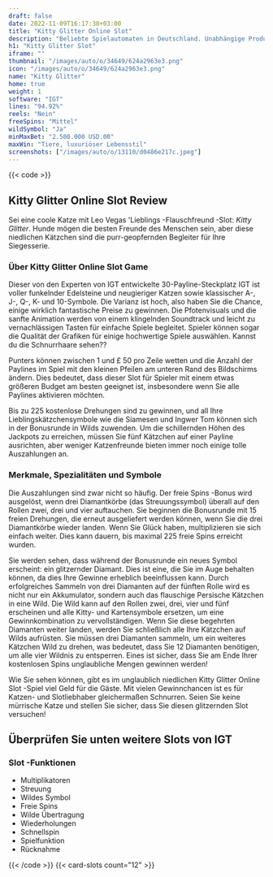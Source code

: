 ```yaml
---
draft: false
date: 2022-11-09T16:17:38+03:00
title: "Kitty Glitter Online Slot"
description: "Beliebte Spielautomaten in Deutschland. Unabhängige Produktbewertungen und exklusive Anmeldeangebote. Jetzt spielen!"
h1: "Kitty Glitter Slot"
iframe: ""
thumbnail: "/images/auto/o/34649/624a2963e3.png"
icon: "/images/auto/o/34649/624a2963e3.png"
name: "Kitty Glitter"
home: true
weight: 1
software: "IGT"
lines: "94.92%"
reels: "Nein"
freeSpins: "Mittel"
wildSymbol: "Ja"
minMaxBet: "2.500.000 USD.00"
maxWin: "Tiere, luxuriöser Lebensstil"
screenshots: ["/images/auto/o/13110/d0486e217c.jpeg"]
---
```


{{< code >}}<h2>Kitty Glitter Online Slot Review</h2><p>Sei eine coole Katze mit Leo Vegas 'Lieblings -Flauschfreund -Slot: <em>Kitty Glitter</em>. Hunde mögen die besten Freunde des Menschen sein, aber diese niedlichen Kätzchen sind die purr-geopfernden Begleiter für Ihre Siegesserie.</p><h3>Über Kitty Glitter Online Slot Game</h3><p>Dieser von den Experten von IGT entwickelte 30-Payline-Steckplatz IGT ist voller funkelnder Edelsteine und neugieriger Katzen sowie klassischer A-, J-, Q-, K- und 10-Symbole. Die Varianz ist hoch, also haben Sie die Chance, einige wirklich fantastische Preise zu gewinnen. Die Pfotenvisuals und die sanfte Animation werden von einem klingelnden Soundtrack und leicht zu vernachlässigen Tasten für einfache Spiele begleitet. Spieler können sogar die Qualität der Grafiken für einige hochwertige Spiele auswählen. Kannst du die Schnurrhaare sehen??</p><p>Punters können zwischen 1 und £ 50 pro Zeile wetten und die Anzahl der Paylines im Spiel mit den kleinen Pfeilen am unteren Rand des Bildschirms ändern. Dies bedeutet, dass dieser Slot für Spieler mit einem etwas größeren Budget am besten geeignet ist, insbesondere wenn Sie alle Paylines aktivieren möchten.</p><p>Bis zu 225 kostenlose Drehungen sind zu gewinnen, und all Ihre Lieblingskätzchensymbole wie die Siamesen und Ingwer Tom können sich in der Bonusrunde in Wilds zuwenden. Um die schillernden Höhen des Jackpots zu erreichen, müssen Sie fünf Kätzchen auf einer Payline ausrichten, aber weniger Katzenfreunde bieten immer noch einige tolle Auszahlungen an.</p><h3>Merkmale, Spezialitäten und Symbole</h3><p>Die Auszahlungen sind zwar nicht so häufig. Der freie Spins -Bonus wird ausgelöst, wenn drei Diamantkörbe (das Streuungssymbol) überall auf den Rollen zwei, drei und vier auftauchen. Sie beginnen die Bonusrunde mit 15 freien Drehungen, die erneut ausgeliefert werden können, wenn Sie die drei Diamantkörbe wieder landen. Wenn Sie Glück haben, multiplizieren sie sich einfach weiter. Dies kann dauern, bis maximal 225 freie Spins erreicht wurden.</p><p>Sie werden sehen, dass während der Bonusrunde ein neues Symbol erscheint: ein glitzernder Diamant. Dies ist eine, die Sie im Auge behalten können, da dies Ihre Gewinne erheblich beeinflussen kann. Durch erfolgreiches Sammeln von drei Diamanten auf der fünften Rolle wird es nicht nur ein Akkumulator, sondern auch das flauschige Persische Kätzchen in eine Wild. Die Wild kann auf den Rollen zwei, drei, vier und fünf erscheinen und alle Kitty- und Kartensymbole ersetzen, um eine Gewinnkombination zu vervollständigen. Wenn Sie diese begehrten Diamanten weiter landen, werden Sie schließlich alle Ihre Kätzchen auf Wilds aufrüsten. Sie müssen drei Diamanten sammeln, um ein weiteres Kätzchen Wild zu drehen, was bedeutet, dass Sie 12 Diamanten benötigen, um alle vier Wildnis zu entsperren. Eines ist sicher, dass Sie am Ende Ihrer kostenlosen Spins unglaubliche Mengen gewinnen werden!</p><p>Wie Sie sehen können, gibt es im unglaublich niedlichen Kitty Glitter Online Slot -Spiel viel Geld für die Gäste. Mit vielen Gewinnchancen ist es für Katzen- und Slotliebhaber gleichermaßen Schnurren. Seien Sie keine mürrische Katze und stellen Sie sicher, dass Sie diesen glitzernden Slot versuchen!</p><h2>Überprüfen Sie unten weitere Slots von IGT</h2><h3>
Slot -Funktionen</h3><ul>
<li></span>
Multiplikatoren</li>
<li></span>
Streuung</li>
<li></span>
Wildes Symbol</li>
<li></span>
Freie Spins</li>
<li></span>
Wilde Übertragung</li>
<li></span>
Wiederholungen</li>
<li></span>
Schnellspin</li>
<li></span>
Spielfunktion</li>
<li></span>
Rücknahme</li></ul>{{< /code >}}
 {{< card-slots count="12" >}}